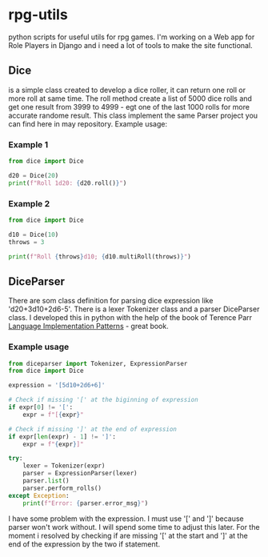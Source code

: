 # rpg-utils
python scripts for useful utils for rpg games.
I'm working on a Web app for Role Players in Django and i need a lot of tools to make the site functional.

## Dice 
is  a simple class created to develop a dice roller, it can return one roll or more roll at same time. 
The roll method create a list of 5000 dice rolls and get one result from 3999 to 4999 - egt one of the last 1000 rolls for more accurate randome result. 
This class implement the same Parser project you can find here in may repository.
Example usage:

### Example 1
```python
from dice import Dice

d20 = Dice(20)
print(f"Roll 1d20: {d20.roll()}")
```
### Example 2
```python
from dice import Dice

d10 = Dice(10)
throws = 3

print(f"Roll {throws}d10; {d10.multiRoll(throws)}")
```
## DiceParser
There are som class definition for parsing dice expression like 'd20+3d10+2d6-5'. There is a lexer Tokenizer class and a parser DiceParser class. I developed this in python with the help of the book of Terence Parr [Language Implementation Patterns](https://pragprog.com/titles/tpdsl/language-implementation-patterns/) - great book.   

### Example usage
```python
from diceparser import Tokenizer, ExpressionParser
from dice import Dice

expression = '[5d10+2d6+6]'

# Check if missing '[' at the biginning of expression
if expr[0] != '[':
    expr = f"[{expr}"

# Check if missing ']' at the end of expression
if expr[len(expr) - 1] != ']':
    expr = f"{expr}]"

try:
    lexer = Tokenizer(expr)
    parser = ExpressionParser(lexer)
    parser.list()
    parser.perform_rolls()
except Exception:
    print(f"Error: {parser.error_msg}")
```

I have some problem with the expression. I must use '\[' and '\]' because parser won't work without. I will spend some time to adjust this later.
For the moment i resolved by checking if are missing '\[' at the start and '\]' at the end of the expression by the two if statement.
